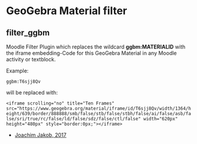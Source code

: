 # GeoGebra Material filter

## filter_ggbm

Moodle Filter Plugin which replaces the wildcard **ggbm:MATERIALID** with the iframe embedding-Code for this GeoGebra Material in any Moodle activity or textblock.

Example:

`ggbm:T6sjj8Qv` 

will be replaced with:

`<iframe scrolling="no" title="Ten Frames" src="https://www.geogebra.org/material/iframe/id/T6sjj8Qv/width/1364/height/639/border/888888/smb/false/stb/false/stbh/false/ai/false/asb/false/sri/true/rc/false/ld/false/sdz/false/ctl/false" width="620px" height="480px" style="border:0px;"></iframe>`

  * [Joachim Jakob, 2017](https://quizdidaktik.de/moodle_plugins/)


